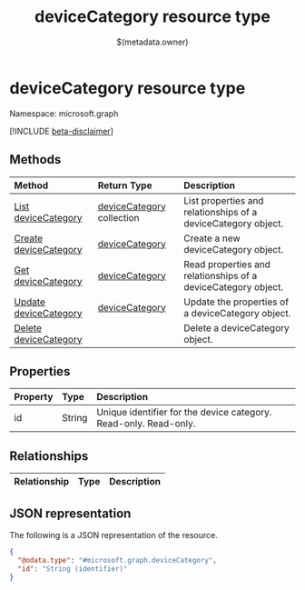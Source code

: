 ﻿---
title: "deviceCategory resource type"
description: ""
localization_priority: Normal
author: "$(metadata.owner)"
ms.prod: "microsoft-identity-platform"
doc_type: "resourcePageType"
---

# deviceCategory resource type

Namespace: microsoft.graph

[!INCLUDE [beta-disclaimer](../../includes/beta-disclaimer.md)]

## Methods

| Method                                                   | Return Type                                    | Description                                                   |
| :------------------------------------------------------- | :--------------------------------------------- | :------------------------------------------------------------ |
| [List deviceCategory](../api/devicecategory-list.md)     | [deviceCategory](deviceCategory.md) collection | List properties and relationships of a deviceCategory object. |
| [Create deviceCategory](../api/devicecategory-create.md) | [deviceCategory](deviceCategory.md)            | Create a new deviceCategory object.                           |
| [Get deviceCategory](../api/devicecategory-get.md)       | [deviceCategory](deviceCategory.md)            | Read properties and relationships of a deviceCategory object. |
| [Update deviceCategory](../api/devicecategory-update.md) | [deviceCategory](deviceCategory.md)            | Update the properties of a deviceCategory object.             |
| [Delete deviceCategory](../api/devicecategory-delete.md) |                                                | Delete a deviceCategory object.                               |

## Properties

| Property | Type   | Description                                                      |
| :------- | :----- | :--------------------------------------------------------------- |
| id       | String | Unique identifier for the device category. Read-only. Read-only. |

## Relationships

| Relationship | Type | Description |
| :----------- | :--- | :---------- |

## JSON representation

The following is a JSON representation of the resource.

<!-- {
  "blockType": "resource",
  "keyProperty": "id",
  "@odata.type": "microsoft.graph.deviceCategory",
  "baseType": "microsoft.graph.entity",
  "openType": False
}
-->

```json
{
  "@odata.type": "#microsoft.graph.deviceCategory",
  "id": "String (identifier)"
}
```